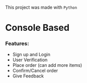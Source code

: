 This project was made with ``Python``

# Console Based

### Features:
- Sign up and Login
- User Verification
- Place order (can add more items) 
- Confirm/Cancel order
- Give Feedback
